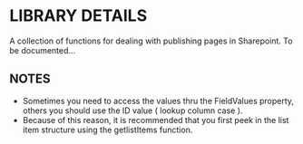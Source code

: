 # LIBRARY DETAILS

A collection of functions for dealing with publishing pages in Sharepoint. To be documented...


## NOTES
- Sometimes you need to access the values thru the FieldValues property, others you should use the ID value ( lookup column case ). 
- Because of this reason, it is recommended that you first peek in the list item structure using the getlistItems function.
